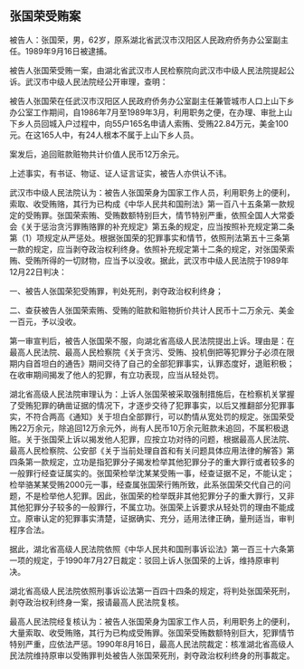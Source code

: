 ## 张国荣受贿案

被告人：张国荣，男，62岁，原系湖北省武汉市汉阳区人民政府侨务办公室副主任。1989年9月16日被逮捕。

被告人张国荣受贿一案，由湖北省武汉市人民检察院向武汉市中级人民法院提起公诉。武汉市中级人民法院经公开审理，查明：

被告人张国荣在任武汉市汉阳区人民政府侨务办公室副主任兼管城市人口上山下乡办公室工作期间，自1986年7月至1989年3月，利用职务之便，在办理、审批上山下乡人员回城入户过程中，向55户165名申请人索贿、受贿22.84万元，美金100元。在这165人中，有24人根本不属于上山下乡人员。

案发后，追回赃款赃物共计价值人民币12万余元。

上述事实，有书证、物证、证人证言证实，被告人亦供认不讳。

武汉市中级人民法院认为：被告人张国荣身为国家工作人员，利用职务上的便利，索取、收受贿赂，其行为已构成《中华人民共和国刑法》第一百八十五条第一款规定的受贿罪。张国荣索贿、受贿数额特别巨大，情节特别严重，依照全国人大常委会《关于惩治贪污罪贿赂罪的补充规定》第五条的规定，应当按照补充规定第二条第（1）项规定从严惩处。根据张国荣的犯罪事实和情节，依照刑法第五十三条第一款的规定，应当剥夺政治权利终身。依照补充规定第十二条的规定，对张国荣索贿、受贿所得的一切财物，应当予以没收。据此，武汉市中级人民法院于1989年12月22日判决：

一、被告人张国荣犯受贿罪，判处死刑，剥夺政治权利终身；

二、查获被告人张国荣索贿、受贿的赃款和赃物折价共计人民币十二万余元、美金一百元，予以没收。

第一审宣判后，被告人张国荣不服，向湖北省高级人民法院提出上诉。理由是：在最高人民法院、最高人民检察院《关于贪污、受贿、投机倒把等犯罪分子必须在限期内自首坦白的通告》期间交待了自己的全部犯罪事实，认罪态度好，退赃积极；在收审期间揭发了他人的犯罪，有立功表现，应当从轻处罚。

湖北省高级人民法院审理认为：上诉人张国荣被采取强制措施后，在检察机关掌握了受贿犯罪的确凿证据的情况下，才逐步交待了犯罪事实，以后又推翻部分犯罪事实，不符合两高《通知》关于坦白全部罪行，可以酌情从宽处罚的规定。张国荣受贿22万余元，除追回12万余元外，尚有人民币10万余元赃款未追回，不属积极退赃。关于张国荣上诉以揭发他人犯罪，应按立功对待的问题，根据最高人民法院、最高人民检察院、公安部《关于当前处理自首和有关问题具体应用法律的解答》第四条第一款规定，立功是指犯罪分子揭发检举其他犯罪分子的重大罪行或者较多的一般罪行经查证属实的。张国荣检举沈某某受贿一事，经查证据不足，不能认定；检举骆某某受贿2000元一事，经查属张国荣行贿所致，此系张国荣交代自己的问题，不是检举他人犯罪。因此，张国荣的检举既非其他犯罪分子的重大罪行，又非其他犯罪分子较多的一般罪行，不属立功。张国荣上诉要求从轻处罚的理由不能成立。原审认定的犯罪事实清楚，证据确实、充分，适用法律正确，量刑适当，审判程序合法。

据此，湖北省高级人民法院依照《中华人民共和国刑事诉讼法》第一百三十六条第一项的规定，于1990年7月27日裁定：驳回上诉人张国荣的上诉，维持原审判决。

湖北省高级人民法院依照刑事诉讼法第一百四十四条的规定，将判处张国荣死刑，剥夺政治权利终身一案，报请最高人民法院复核。

最高人民法院经复核认为：被告人张国荣身为国家工作人员，利用职务上的便利，大量索取、收受贿赂，其行为已构成受贿罪。张国荣受贿数额特别巨大，犯罪情节特别严重，应依法严惩。1990年8月16日，最高人民法院裁定：核准湖北省高级人民法院维持原审以受贿罪判处被告人张国荣死刑，剥夺政治权利终身的刑事裁定。


